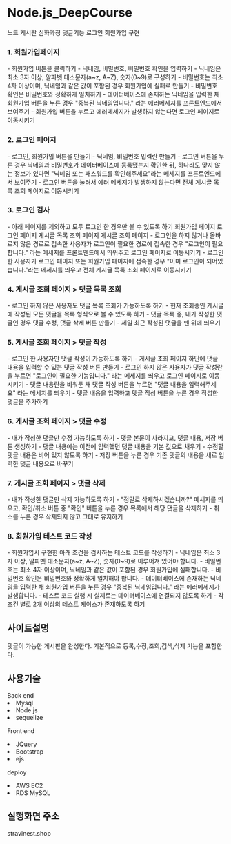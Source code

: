 # Node.js_DeepCourse
노드 게시판 심화과정 댓글기능 로그인 회원가입 구현
<h3>1. 회원가입페이지 </h3>    
 - 회원가입 버튼을 클릭하기   
 - 닉네임, 비밀번호, 비밀번호 확인을 입력하기     
 - 닉네임은 최소 3자 이상, 알파벳 대소문자(a~z, A~Z), 숫자(0~9)로 구성하기
 - 비밀번호는 최소 4자 이상이며, 닉네임과 같은 값이 포함된 경우 회원가입에 실패로 만들기
 - 비밀번호 확인은 비밀번호와 정확하게 일치하기
 - 데이터베이스에 존재하는 닉네임을 입력한 채 회원가입 버튼을 누른 경우 "중복된 닉네임입니다." 라는 에러메세지를 프론트엔드에서 보여주기
 - 회원가입 버튼을 누르고 에러메세지가 발생하지 않는다면 로그인 페이지로 이동시키기
 
<h3>2. 로그인 페이지    </h3> 
- 로그인, 회원가입 버튼을 만들기   
- 닉네임, 비밀번호 입력란 만들기
- 로그인 버튼을 누른 경우 닉네임과 비밀번호가 데이터베이스에 등록됐는지 확인한 뒤, 하나라도 맞지 않는 정보가 있다면 "닉네임 또는 패스워드를 확인해주세요"라는 메세지를 프론트엔드에서 보여주기
- 로그인 버튼을 눌러서 에러 메세지가 발생하지 않는다면 전체 게시글 목록 조회 페이지로 이동시키기

<h3>3. 로그인 검사    </h3>
- 아래 페이지를 제외하고 모두 로그인 한 경우만 볼 수 있도록 하기
회원가입 페이지
로그인 페이지
게시글 목록 조회 페이지
게시글 조회 페이지
- 로그인을 하지 않거나 올바르지 않은 경로로 접속한 사용자가 로그인이 필요한 경로에 접속한 경우 "로그인이 필요합니다." 라는 메세지를 프론트엔드에서 띄워주고 로그인 페이지로 이동시키기
- 로그인 한 사용자가 로그인 페이지 또는 회원가입 페이지에 접속한 경우 "이미 로그인이 되어있습니다."라는 메세지를 띄우고 전체 게시글 목록 조회 페이지로 이동시키기
 
<h3>4. 게시글 조회 페이지 > 댓글 목록 조회   </h3> 
- 로그인 하지 않은 사용자도 댓글 목록 조회가 가능하도록 하기    
- 현재 조회중인 게시글에 작성된 모든 댓글을 목록 형식으로 볼 수 있도록 하기    
- 댓글 목록 중, 내가 작성한 댓글인 경우 댓글 수정, 댓글 삭제 버튼 만들기
- 제일 최근 작성된 댓글을 맨 위에 띄우기

<h3>5. 게시글 조회 페이지 > 댓글 작성 </h3> 
- 로그인 한 사용자만 댓글 작성이 가능하도록 하기
- 게시글 조회 페이지 하단에 댓글 내용을 입력할 수 있는 댓글 작성 버튼 만들기
- 로그인 하지 않은 사용자가 댓글 작성란을 누르면 "로그인이 필요한 기능입니다." 라는 메세지를 띄우고 로그인 페이지로 이동시키기
- 댓글 내용란을 비워둔 채 댓글 작성 버튼을 누르면 "댓글 내용을 입력해주세요" 라는 메세지를 띄우기
- 댓글 내용을 입력하고 댓글 작성 버튼을 누른 경우 작성한 댓글을 추가하기

<h3>6. 게시글 조회 페이지 > 댓글 수정 </h3> 
- 내가 작성한 댓글만 수정 가능하도록 하기
- 댓글 본문이 사라지고, 댓글 내용, 저장 버튼 생성하기
- 댓글 내용에는 이전에 입력했던 댓글 내용을 기본 값으로 채우기
- 수정할 댓글 내용은 비어 있지 않도록 하기
- 저장 버튼을 누른 경우 기존 댓글의 내용을 새로 입력한 댓글 내용으로 바꾸기

<h3>7. 게시글 조회 페이지 > 댓글 삭제 </h3> 
- 내가 작성한 댓글만 삭제 가능하도록 하기
- "정말로 삭제하시겠습니까?" 메세지를 띄우고, 확인/취소 버튼 중 "확인" 버튼을 누른 경우 목록에서 해당 댓글을 삭제하기
- 취소를 누른 경우 삭제되지 않고 그대로 유지하기

<h3>8. 회원가입 테스트 코드 작성 </h3> 
- 회원가입시 구현한 아래 조건을 검사하는 테스트 코드를 작성하기
- 닉네임은 최소 3자 이상, 알파벳 대소문자(a~z, A~Z), 숫자(0~9)로 이루어져 있어야 합니다.
- 비밀번호는 최소 4자 이상이며, 닉네임과 같은 값이 포함된 경우 회원가입에 실패합니다.
- 비밀번호 확인은 비밀번호와 정확하게 일치해야 합니다.
- 데이터베이스에 존재하는 닉네임을 입력한 채 회원가입 버튼을 누른 경우 "중복된 닉네임입니다." 라는 에러메세지가 발생합니다.
- 테스트 코드 실행 시 실제로는 데이터베이스에 연결되지 않도록 하기
- 각 조건 별로 2개 이상의 테스트 케이스가 존재하도록 하기

<h2>사이트설명</h2>
댓글이 가능한 게시판을 완성한다. 기본적으로 등록,수정,조회,검색,삭제 기능을 포함한다.

<h2>사용기술</h2>
Back end
<li>Mysql
<li>Node.js
<li>sequelize

Front end
 <li>JQuery
 <li>Bootstrap
 <li>ejs

deploy
 <li>AWS EC2
 <li>RDS MySQL  
   <h2>실행화면 주소</h2>
 stravinest.shop 
